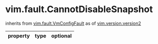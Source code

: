 vim.fault.CannotDisableSnapshot
===============================
inherits from [vim.fault.VmConfigFault](docs/vim.fault.VmConfigFault.md)
as of [vim.version.version2](docs/vim.version.md)

| property | type | optional |
|:---------|:-----|:---------|
